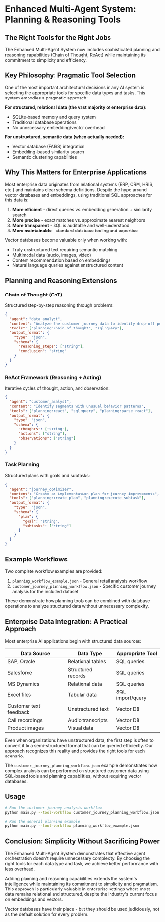 # Enhanced Multi-Agent System: Planning & Reasoning Tools

## The Right Tools for the Right Jobs

The Enhanced Multi-Agent System now includes sophisticated planning and reasoning capabilities (Chain of Thought, ReAct) while maintaining its commitment to simplicity and efficiency.

## Key Philosophy: Pragmatic Tool Selection

One of the most important architectural decisions in any AI system is selecting the appropriate tools for specific data types and tasks. This system embodies a pragmatic approach:

**For structured, relational data (the vast majority of enterprise data):**
- SQLite-based memory and query system
- Traditional database operations
- No unnecessary embedding/vector overhead

**For unstructured, semantic data (when actually needed):**
- Vector database (FAISS) integration
- Embedding-based similarity search
- Semantic clustering capabilities

## Why This Matters for Enterprise Applications

Most enterprise data originates from relational systems (ERP, CRM, HRIS, etc.) and maintains clear schema definitions. Despite the hype around vector databases and embeddings, using traditional SQL approaches for this data is:

1. **More efficient** - direct queries vs. embedding generation + similarity search
2. **More precise** - exact matches vs. approximate nearest neighbors
3. **More transparent** - SQL is auditable and well-understood
4. **More maintainable** - standard database tooling and expertise

Vector databases become valuable only when working with:
- Truly unstructured text requiring semantic matching
- Multimodal data (audio, images, video)
- Content recommendation based on embeddings
- Natural language queries against unstructured content

## Planning and Reasoning Extensions

### Chain of Thought (CoT)
Structured step-by-step reasoning through problems:
```json
{
  "agent": "data_analyst",
  "content": "Analyze the customer journey data to identify drop-off points",
  "tools": ["planning:chain_of_thought", "sql:query"],
  "output_format": {
    "type": "json",
    "schema": {
      "reasoning_steps": ["string"],
      "conclusion": "string"
    }
  }
}
```

### ReAct Framework (Reasoning + Acting)
Iterative cycles of thought, action, and observation:
```json
{
  "agent": "customer_analyst",
  "content": "Identify segments with unusual behavior patterns",
  "tools": ["planning:react", "sql:query", "planning:parse_react"],
  "output_format": {
    "type": "json",
    "schema": {
      "thoughts": ["string"],
      "actions": ["string"],
      "observations": ["string"]
    }
  }
}
```

### Task Planning
Structured plans with goals and subtasks:
```json
{
  "agent": "journey_optimizer",
  "content": "Create an implementation plan for journey improvements",
  "tools": ["planning:create_plan", "planning:execute_subtask"],
  "output_format": {
    "type": "json",
    "schema": {
      "plan": {
        "goal": "string",
        "subtasks": ["string"]
      }
    }
  }
}
```

## Example Workflows

Two complete workflow examples are provided:

1. `planning_workflow_example.json` - General retail analysis workflow
2. `customer_journey_planning_workflow.json` - Specific customer journey analysis for the included dataset

These demonstrate how planning tools can be combined with database operations to analyze structured data without unnecessary complexity.

## Enterprise Data Integration: A Practical Approach

Most enterprise AI applications begin with structured data sources:

| Data Source | Data Type | Appropriate Tool |
|-------------|-----------|------------------|
| SAP, Oracle | Relational tables | SQL queries |
| Salesforce | Structured records | SQL queries |
| MS Dynamics | Relational data | SQL queries |
| Excel files | Tabular data | SQL import/query |
| Customer text feedback | Unstructured text | Vector DB |
| Call recordings | Audio transcripts | Vector DB |
| Product images | Visual data | Vector DB |

Even when organizations have unstructured data, the first step is often to convert it to a semi-structured format that can be queried efficiently. Our approach recognizes this reality and provides the right tools for each scenario.

The `customer_journey_planning_workflow.json` example demonstrates how complex analysis can be performed on structured customer data using SQL-based tools and planning capabilities, without requiring vector databases.

## Usage

```bash
# Run the customer journey analysis workflow
python main.py --tool-workflow customer_journey_planning_workflow.json

# Run the general planning example
python main.py --tool-workflow planning_workflow_example.json
```

## Conclusion: Simplicity Without Sacrificing Power

The Enhanced Multi-Agent System demonstrates that effective agent orchestration doesn't require unnecessary complexity. By choosing the right tools for each data type and task, we achieve better performance with less overhead.

Adding planning and reasoning capabilities extends the system's intelligence while maintaining its commitment to simplicity and pragmatism. This approach is particularly valuable in enterprise settings where most data remains relational and structured, despite the industry's current focus on embeddings and vectors.

Vector databases have their place - but they should be used judiciously, not as the default solution for every problem.
